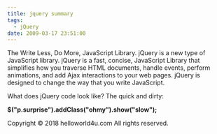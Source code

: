 ```yaml
---
title: jquery summary
tags:
  - jQuery
date: 2009-03-17 23:51:00
---
```


The Write Less, Do More, JavaScript Library.
jQuery is a new type of JavaScript library. jQuery is a fast, concise, JavaScript Library that simplifies how you traverse HTML documents, handle events, perform animations, and add Ajax interactions to your web pages. jQuery is designed to change the way that you write JavaScript.

What does jQuery code look like? The quick and dirty:

**$("p.surprise").addClass("ohmy").show("slow");**
<div class="blogger-post-footer">Copyright © 2018 helloworld4u.com All rights reserved.</div>